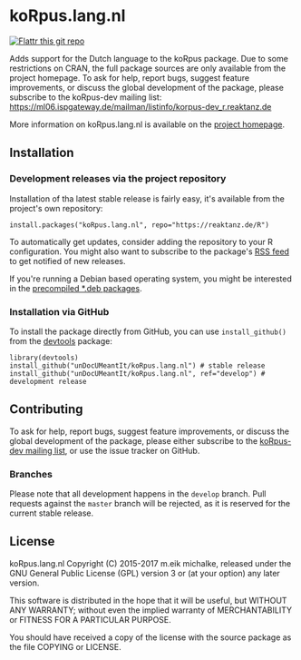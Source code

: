 # koRpus.lang.nl

[![Flattr this git repo](https://api.flattr.com/button/flattr-badge-large.png)](https://flattr.com/submit/auto?user_id=m.eik&url=https://github.com/unDocUMeantIt/koRpus.lang.nl&title=koRpus.lang.nl&language=en_GB&tags=github&category=software)

Adds support for the Dutch language to the koRpus package. Due to some restrictions on
CRAN, the full package sources are only available from the project homepage. To ask for
help, report bugs, suggest feature improvements, or discuss the global development of the
package, please subscribe to the koRpus-dev mailing list:
https://ml06.ispgateway.de/mailman/listinfo/korpus-dev_r.reaktanz.de

More information on koRpus.lang.nl is available on the [project homepage](http://reaktanz.de/?c=hacking&s=koRpus).

## Installation

### Development releases via the project repository

Installation of tha latest stable release is fairly easy, it's available from the project's own repository:

```
install.packages("koRpus.lang.nl", repo="https://reaktanz.de/R")
```

To automatically get updates, consider adding the repository to your R configuration.  You might also
want to subscribe to the package's [RSS feed](https://reaktanz.de/R/pckg/koRpus.lang.nl/RSS.xml) to get notified of new releases.

If you're running a Debian based operating system, you might be interested in the
[precompiled *.deb packages](https://reaktanz.de/R/pckg/koRpus.lang.nl/deb_repo.html).


### Installation via GitHub

To install the package directly from GitHub, you can use `install_github()` from the [devtools](https://github.com/hadley/devtools) package:

```
library(devtools)
install_github("unDocUMeantIt/koRpus.lang.nl") # stable release
install_github("unDocUMeantIt/koRpus.lang.nl", ref="develop") # development release
```
## Contributing

To ask for help, report bugs, suggest feature improvements, or discuss the global
development of the package, please either subscribe to the
[koRpus-dev mailing list](https://ml06.ispgateway.de/mailman/listinfo/korpus-dev_r.reaktanz.de), or
use the issue tracker on GitHub.

### Branches

Please note that all development happens in the `develop` branch. Pull requests against the `master`
branch will be rejected, as it is reserved for the current stable release.

## License

koRpus.lang.nl Copyright (C) 2015-2017 m.eik michalke, released under the
GNU General Public License (GPL) version 3 or (at your option) any later version.

This software is distributed in the hope that it will be useful, but
WITHOUT ANY WARRANTY; without even the implied warranty of MERCHANTABILITY
or FITNESS FOR A PARTICULAR PURPOSE.

You should have received a copy of the license with the
source package as the file COPYING or LICENSE.
